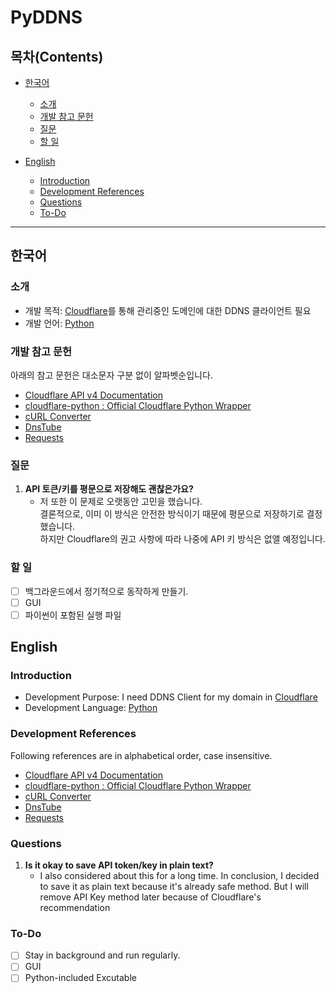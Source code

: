 # PyDDNS
## 목차(Contents)
- [한국어](#한국어)
    - [소개](#소개)
    - [개발 참고 문헌](#개발-참고-문헌)
    - [질문](#질문)
    - [할 일](#할-일)

- [English](#English)
    - [Introduction](#Introduction)
    - [Development References](#Development-References)
    - [Questions](#Questions)
    - [To-Do](#To-Do)
---
<!-- [ko-KR] -->
## 한국어
### 소개
- 개발 목적: [Cloudflare](https://www.cloudflare.com/)를 통해 관리중인 도메인에 대한 DDNS 클라이언트 필요
- 개발 언어: [Python](https://python.org)
### 개발 참고 문헌
아래의 참고 문헌은 대소문자 구분 없이 알파벳순입니다.
- [Cloudflare API v4 Documentation](https://api.cloudflare.com)
- [cloudflare-python : Official Cloudflare Python Wrapper](https://github.com/cloudflare/python-cloudflare)
- [cURL Converter](https://github.com/NickCarneiro/curlconverter)
- [DnsTube](https://github.com/drittich/DnsTube)
- [Requests](https://requests.readthedocs.io)
### 질문
1. **API 토큰/키를 평문으로 저장해도 괜찮은가요?**
    - 저 또한 이 문제로 오랫동안 고민을 했습니다.  
      결론적으로, 이미 이 방식은 안전한 방식이기 때문에 평문으로 저장하기로 결정했습니다.  
      하지만 Cloudflare의 권고 사항에 따라 나중에 API 키 방식은 없앨 예정입니다.
### 할 일
- [ ] 백그라운드에서 정기적으로 동작하게 만들기.
- [ ] GUI
- [ ] 파이썬이 포함된 실행 파일
<!-- [en-US] -->
## English
### Introduction
- Development Purpose: I need DDNS Client for my domain in [Cloudflare](https://www.cloudflare.com/)
- Development Language: [Python](https://python.org)
### Development References
Following references are in alphabetical order, case insensitive.
- [Cloudflare API v4 Documentation](https://api.cloudflare.com)
- [cloudflare-python : Official Cloudflare Python Wrapper](https://github.com/cloudflare/python-cloudflare)
- [cURL Converter](https://github.com/NickCarneiro/curlconverter)
- [DnsTube](https://github.com/drittich/DnsTube)
- [Requests](https://requests.readthedocs.io)
### Questions
1. **Is it okay to save API token/key in plain text?**
    - I also considered about this for a long time. 
      In conclusion, I decided to save it as plain text because it's already safe method. 
      But I will remove API Key method later because of Cloudflare's recommendation
### To-Do
- [ ] Stay in background and run regularly.
- [ ] GUI
- [ ] Python-included Excutable
